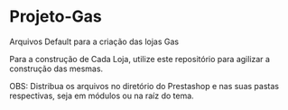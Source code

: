# Projeto-Gas
Arquivos Default para a criação das lojas Gas

Para a construção de Cada Loja, utilize este repositório para agilizar a construção das mesmas.

OBS: Distribua os arquivos no diretório do Prestashop e nas suas pastas respectivas, seja em módulos ou na raíz do tema.

